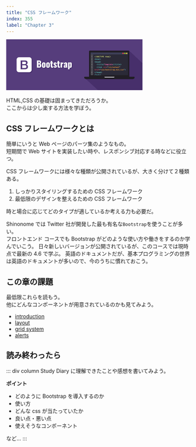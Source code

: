 ```yaml
---
title: "CSS フレームワーク"
index: 355
label: "Chapter 3"
---
```


![](./images/bootstrap.png)

HTML,CSS の基礎は固まってきただろうか。  
ここからは少し楽する方法を学ぼう。

## CSS フレームワークとは

簡単にいうと Web ページのパーツ集のようなもの。  
短期間で Web サイトを実装したい時や、レスポンシブ対応する時などに役立つ。

CSS フレームワークには様々な種類が公開されているが、大きく分けて２種類ある。

1. しっかりスタイリングするための CSS フレームワーク
2. 最低限のデザインを整えるための CSS フレームワーク

時と場合に応じてどのタイプが適しているか考える力も必要だ。

Shinonome では Twitter 社が開発した最も有名な`Bootstrap`を使うことが多い。  
フロントエンド コースでも Bootstrap がどのような使い方や働きをするのか学んでいこう。
日々新しいバージョンが公開されているが、このコースでは現時点で最新の 4.6 で学ぶ。
英語のドキュメントだが、基本プログラミングの世界は英語のドキュメントが多いので、今のうちに慣れておこう。

## この章の課題

最低限これらを読もう。  
他にどんなコンポーネントが用意されているのかも見てみよう。

- [introduction](https://getbootstrap.com/docs/4.6/getting-started/introduction/)
- [layout](https://getbootstrap.com/docs/4.6/layout/overview/)
- [grid system](https://getbootstrap.com/docs/4.6/layout/grid/)
- [alerts](https://getbootstrap.com/docs/4.6/components/alerts/)

## 読み終わったら

::: div column
Study Diary に理解できたことや感想を書いてみよう。

**ポイント**

- どのように Bootstrap を導入するのか
- 使い方
- どんな css が当たっていたか
- 良い点・悪い点
- 使えそうなコンポーネント

など...
:::
